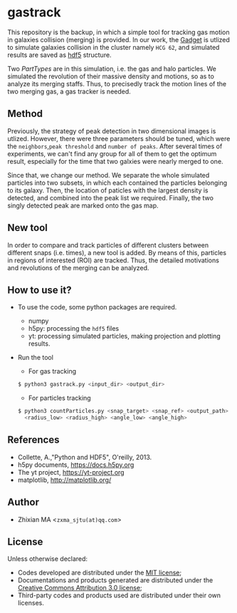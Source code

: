 # gastrack

This repository is the backup, in which a simple tool for tracking gas motion in galaxies collision (merging) is provided. In our work, the [Gadget](http://www.gadgetcode.org/) is utlized to simulate galaxies collision in the cluster namely `HCG 62`, and simulated results are saved as [hdf5](https://support.hdfgroup.org/HDF5/) structure. 

Two *PartTypes* are in this simulation, i.e. the gas and halo particles. We simulated the revolution of their massive density and motions, 
so as to analyze its merging staffs. Thus, to precisedly track the motion lines of the two merging gas, a gas tracker is needed.

## Method
Previously, the strategy of peak detection in two dimensional images is utlized. However, there were three parameters should be tuned, which were the `neighbors`,`peak threshold` and `number of peaks`. After several times of experiments, we can't find any group for all of them to get the optimum result, especially for the time that two galxies were nearly merged to one.

Since that, we change our method. We separate the whole simulated particles into two subsets, in which each contained the particles belonging to its galaxy. Then, the location of paticles with the largest density is detected, and combined into the peak list we required. Finally, the two singly detected peak are marked onto the gas map. 

## New tool 
In order to compare and track particles of different clusters between different snaps (i.e. times), a new tool is added. By means of this, particles in regions of interested (ROI) are tracked. Thus, the detailed motivations and revolutions of the merging can be analyzed.  

## How to use it?
- To use the code, some python packages are required. 
  - numpy
  - h5py: processing the `hdf5` files
  - yt: processing simulated particles, making projection and plotting results.

- Run the tool
  - For gas tracking
  ```sh
  $ python3 gastrack.py <input_dir> <output_dir>
  ```
  - For particles tracking
  ```sh
  $ python3 countParticles.py <snap_target> <snap_ref> <output_path> <numhalo> <num gas> \\
    <radius_low> <radius_high> <angle_low> <angle_high>
  ```

## References
- Collette, A.,"Python and HDF5", O'reilly, 2013.
- h5py documents, https://docs.h5py.org
- The yt project, https://yt-project.org
- matplotlib, http://matplotlib.org/

## Author
- Zhixian MA <`zxma_sjtu(at)qq.com`>

## License
Unless otherwise declared:

- Codes developed are distributed under the [MIT license](https://opensource.org/licenses/mit-license.php);
- Documentations and products generated are distributed under the [Creative Commons Attribution 3.0 license](https://creativecommons.org/licenses/by/3.0/us/deed.en_US);
- Third-party codes and products used are distributed under their own licenses.
